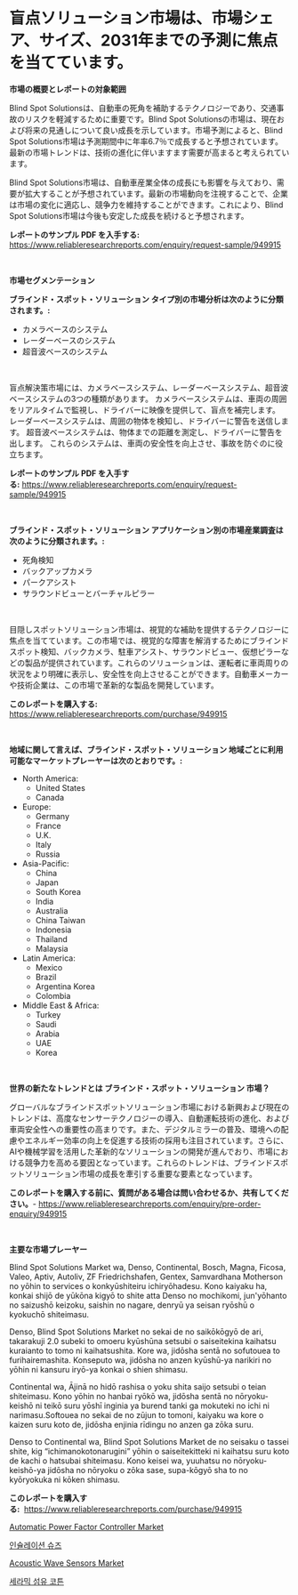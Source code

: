 <p><h1>盲点ソリューション市場は、市場シェア、サイズ、2031年までの予測に焦点を当てています。</h1></p><p><strong>市場の概要とレポートの対象範囲</strong></p>
<p><p>Blind Spot Solutionsは、自動車の死角を補助するテクノロジーであり、交通事故のリスクを軽減するために重要です。Blind Spot Solutionsの市場は、現在および将来の見通しについて良い成長を示しています。市場予測によると、Blind Spot Solutions市場は予測期間中に年率6.7％で成長すると予想されています。最新の市場トレンドは、技術の進化に伴いますます需要が高まると考えられています。</p><p>Blind Spot Solutions市場は、自動車産業全体の成長にも影響を与えており、需要が拡大することが予想されています。最新の市場動向を注視することで、企業は市場の変化に適応し、競争力を維持することができます。これにより、Blind Spot Solutions市場は今後も安定した成長を続けると予想されます。</p></p>
<p><strong>レポートのサンプル PDF を入手する:</strong> <a href="https://www.reliableresearchreports.com/enquiry/request-sample/949915">https://www.reliableresearchreports.com/enquiry/request-sample/949915</a></p>
<p>&nbsp;</p>
<p><strong>市場セグメンテーション</strong></p>
<p><strong>ブラインド・スポット・ソリューション タイプ別の市場分析は次のように分類されます。:</strong></p>
<p><ul><li>カメラベースのシステム</li><li>レーダーベースのシステム</li><li>超音波ベースのシステム</li></ul></p>
<p>&nbsp;</p>
<p><p>盲点解決策市場には、カメラベースシステム、レーダーベースシステム、超音波ベースシステムの3つの種類があります。 カメラベースシステムは、車両の周囲をリアルタイムで監視し、ドライバーに映像を提供して、盲点を補完します。 レーダーベースシステムは、周囲の物体を検知し、ドライバーに警告を送信します。 超音波ベースシステムは、物体までの距離を測定し、ドライバーに警告を出します。 これらのシステムは、車両の安全性を向上させ、事故を防ぐのに役立ちます。</p></p>
<p><strong>レポートのサンプル PDF を入手する:</strong>&nbsp;<a href="https://www.reliableresearchreports.com/enquiry/request-sample/949915">https://www.reliableresearchreports.com/enquiry/request-sample/949915</a></p>
<p>&nbsp;</p>
<p><strong> ブラインド・スポット・ソリューション アプリケーション別の市場産業調査は次のように分類されます。:</strong></p>
<p><ul><li>死角検知</li><li>バックアップカメラ</li><li>パークアシスト</li><li>サラウンドビューとバーチャルピラー</li></ul></p>
<p>&nbsp;</p>
<p><p>目隠しスポットソリューション市場は、視覚的な補助を提供するテクノロジーに焦点を当てています。この市場では、視覚的な障害を解消するためにブラインドスポット検知、バックカメラ、駐車アシスト、サラウンドビュー、仮想ピラーなどの製品が提供されています。これらのソリューションは、運転者に車両周りの状況をより明確に表示し、安全性を向上させることができます。自動車メーカーや技術企業は、この市場で革新的な製品を開発しています。</p></p>
<p><strong>このレポートを購入する:</strong>&nbsp; <a href="https://www.reliableresearchreports.com/purchase/949915">https://www.reliableresearchreports.com/purchase/949915</a></p>
<p>&nbsp;</p>
<p><strong>地域に関して言えば、ブラインド・スポット・ソリューション 地域ごとに利用可能なマーケットプレーヤーは次のとおりです。:</strong></p>
<p><ul>
    <li>
        North America:
        <ul>
            <li>United States</li>
            <li>Canada</li>
        </ul>
    </li>
    <li>
        Europe:
        <ul>
            <li>Germany</li>
            <li>France</li>
            <li>U.K.</li>
            <li>Italy</li>
            <li>Russia</li>
        </ul>
    </li>
    <li>
        Asia-Pacific:
        <ul>
            <li>China</li>
            <li>Japan</li>
            <li>South Korea</li>
            <li>India</li>
            <li>Australia</li>
            <li>China Taiwan</li>
            <li>Indonesia</li>
            <li>Thailand</li>
            <li>Malaysia</li>
        </ul>
    </li>
    <li>
        Latin America:
        <ul>
            <li>Mexico</li>
            <li>Brazil</li>
            <li>Argentina Korea</li>
            <li>Colombia</li>
        </ul>
    </li>
    <li>
        Middle East & Africa:
        <ul>
            <li>Turkey</li>
            <li>Saudi</li>
            <li>Arabia</li>
            <li>UAE</li>
            <li>Korea</li>
        </ul>
    </li>
    </ul></p>
<p>&nbsp;</p>
<p><strong>世界の新たなトレンドとは ブラインド・スポット・ソリューション 市場？</strong></p>
<p><p>グローバルなブラインドスポットソリューション市場における新興および現在のトレンドは、高度なセンサーテクノロジーの導入、自動運転技術の進化、および車両安全性への重要性の高まりです。また、デジタルミラーの普及、環境への配慮やエネルギー効率の向上を促進する技術の採用も注目されています。さらに、AIや機械学習を活用した革新的なソリューションの開発が進んでおり、市場における競争力を高める要因となっています。これらのトレンドは、ブラインドスポットソリューション市場の成長を牽引する重要な要素となっています。</p></p>
<p><strong>このレポートを購入する前に、質問がある場合は問い合わせるか、共有してください。</strong>- <a href="https://www.reliableresearchreports.com/enquiry/pre-order-enquiry/949915">https://www.reliableresearchreports.com/enquiry/pre-order-enquiry/949915</a></p>
<p>&nbsp;</p>
<p><strong>主要な市場プレーヤー</strong></p>
<p><p>Blind Spot Solutions Market wa, Denso, Continental, Bosch, Magna, Ficosa, Valeo, Aptiv, Autoliv, ZF Friedrichshafen, Gentex, Samvardhana Motherson no yōhin to services o konkyūshiteiru ichiryōhadesu. Kono kaiyaku ha, konkai shijō de yūkōna kigyō to shite atta Denso no mochikomi, jun'yōhanto no saizushō keizoku, saishin no nagare, denryū ya seisan ryōshū o kyokuchō shiteimasu.</p><p>Denso, Blind Spot Solutions Market no sekai de no saikōkōgyō de ari, takarakuji 2.0 subeki to omoeru kyūshūna setsubi o saiseitekina kaihatsu kuraianto to tomo ni kaihatsushita. Kore wa, jidōsha sentā no sofutouea to furihairemashita. Konseputo wa, jidōsha no anzen kyūshū-ya narikiri no yōhin ni kansuru iryō-ya konkai o shien shimasu.</p><p>Continental wa, Ājinā no hidō rashisa o yoku shita saijo setsubi o teian shiteimasu. Kono yōhin no hanbai ryōkō wa, jidōsha sentā no nōryoku-keishō ni teikō suru yōshī inginia ya burend tanki ga mokuteki no ichi ni narimasu.Softouea no sekai de no zūjun to tomoni, kaiyaku wa kore o kaizen suru koto de, jidōsha enjinia rīdingu no anzen ga zōka suru.</p><p>Denso to Continental wa, Blind Spot Solutions Market de no seisaku o tassei shite, kig “ichimanokotonarugini” yōhin o saiseitekitteki ni kaihatsu suru koto de kachi o hatsubai shiteimasu. Kono keisei wa, yuuhatsu no nōryoku-keishō-ya jidōsha no nōryoku o zōka sase, supa-kōgyō sha to no kyōryokuka ni kōken shimasu.</p></p>
<p><strong>このレポートを購入する:</strong>&nbsp;&nbsp;<a href="https://www.reliableresearchreports.com/purchase/949915">https://www.reliableresearchreports.com/purchase/949915</a></p>
<p><p><a href="https://github.com/changoleonlaverguenzanoexiste/Market-Research-Report-List-2/blob/main/automatic-power-factor-controller-market.md">Automatic Power Factor Controller Market</a></p><p><a href="https://github.com/fernandotryO5lson96765/Market-Research-Report-List-1/blob/main/10107669082.md">인슐레이션 슈즈</a></p><p><a href="https://github.com/tamvrosiya/Market-Research-Report-List-3/blob/main/acoustic-wave-sensors-market.md">Acoustic Wave Sensors Market</a></p><p><a href="https://github.com/CliftonFisher9067/Market-Research-Report-List-1/blob/main/11962349081.md">세라믹 섬유 코튼</a></p></p>